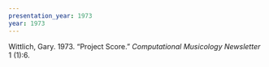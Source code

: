 ```yaml
---
presentation_year: 1973
year: 1973
---
```


Wittlich, Gary. 1973. “Project Score.” <i>Computational Musicology Newsletter</i> 1 (1):6.